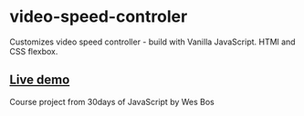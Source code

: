 # video-speed-controler

Customizes video speed controller - build with Vanilla JavaScript. HTMl and CSS flexbox.

## [Live demo](https://alexgooner12-video-speed-controler.glitch.me/video%20speed%20controler)

Course project from 30days of JavaScript by Wes Bos

